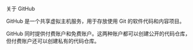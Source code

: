 关于 GitHub

GitHub 是一个共享虚拟主机服务，用于存放使用 Git 的软件代码和内容项目。

GitHub 同时提供付费账户和免费账户。这两种账户都可以创建公开的代码仓库，但付费账户还可以创建私有的代码仓库。
